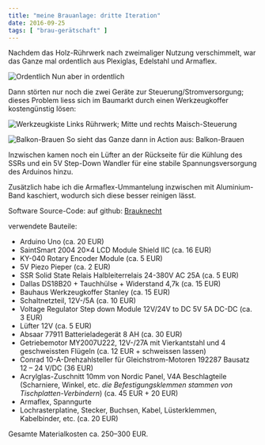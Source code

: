 ```yaml
---
title: "meine Brauanlage: dritte Iteration"
date: 2016-09-25
tags: [ "brau-gerätschaft" ]
---
```


Nachdem das Holz-Rührwerk nach zweimaliger Nutzung verschimmelt, war das Ganze mal ordentlich aus Plexiglas, Edelstahl
und Armaflex.

![Ordentlich](/images/IMG_0219.jpg)
Nun aber in ordentlich

Dann störten nur noch die zwei Geräte zur Steuerung/Stromversorgung; dieses Problem liess sich im Baumarkt durch einen
Werkzeugkoffer kostengünstig lösen:

![Werkzeugkiste](/images/IMG_4120.jpg)
Links Rührwerk; Mitte und rechts Maisch-Steuerung

![Balkon-Brauen](/images/IMG_4190.jpg)
So sieht das Ganze dann in Action aus: Balkon-Brauen

Inzwischen kamen noch ein Lüfter an der Rückseite für die Kühlung des SSRs und ein 5V Step-Down Wandler für eine stabile
Spannungsversorgung des Arduinos hinzu.

Zusätzlich habe ich die Armaflex-Ummantelung inzwischen mit Aluminium-Band kaschiert, wodurch sich diese besser reinigen
lässt.

Software Source-Code: auf github: [Brauknecht](https://github.com/realholgi/brauknecht)

verwendete Bauteile:

- Arduino Uno (ca. 20 EUR)
- SaintSmart 2004 20×4 LCD Module Shield IIC (ca. 16 EUR)
- KY-040 Rotary Encoder Module (ca. 5 EUR)
- 5V Piezo Pieper (ca. 2 EUR)
- SSR Solid State Relais Halbleiterrelais 24-380V AC 25A (ca. 5 EUR)
- Dallas DS18B20 + Tauchhülse + Widerstand 4,7k (ca. 15 EUR)
- Bauhaus Werkzeugkoffer Stanley (ca. 15 EUR)
- Schaltnetzteil, 12V-/5A (ca. 10 EUR)
- Voltage Regulator Step down Module 12V/24V to DC 5V 5A DC-DC (ca. 3 EUR)
- Lüfter 12V (ca. 5 EUR)
- Absaar 77911 Batterieladegerät 8 AH (ca. 30 EUR)
- Getriebemotor MY2007U222, 12V-/27A mit Vierkantstahl und 4 geschweissten Flügeln (ca. 12 EUR + schweissen lassen)
- Conrad 10-A-Drehzahlsteller für Gleichstrom-Motoren 192287 Bausatz 12 – 24 V/DC (36 EUR)
- Acrylglas-Zuschnitt 10mm von Nordic Panel, V4A Beschlagteile (Scharniere, Winkel, etc. *die Befestigungsklemmen
  stammen von Tischplatten-Verbindern*) (ca. 45 EUR + 20 EUR)
- Armaflex, Spanngurte
- Lochrasterplatine, Stecker, Buchsen, Kabel, Lüsterklemmen, Kabelbinder, etc. (ca. 20 EUR)

Gesamte Materialkosten ca. 250–300 EUR.

